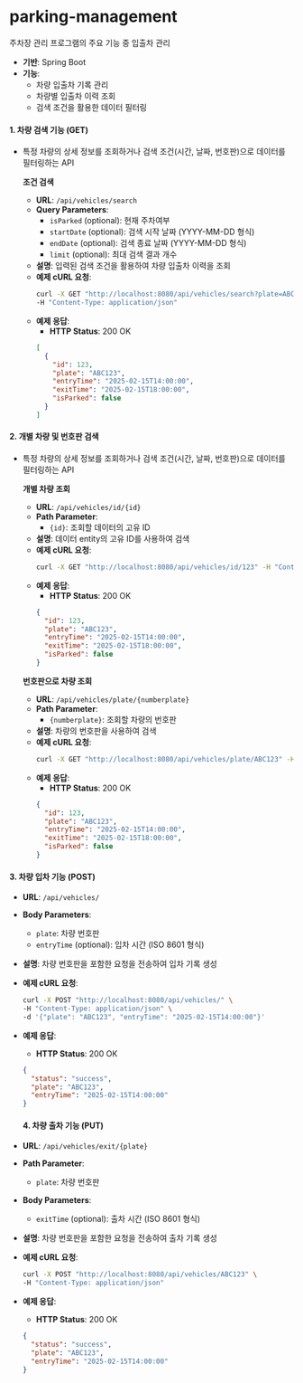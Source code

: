 # parking-management
주차장 관리 프로그램의 주요 기능 중 입출차 관리

- **기반**: Spring Boot
- **기능**:
  - 차량 입출차 기록 관리
  - 차량별 입출차 이력 조회
  - 검색 조건을 활용한 데이터 필터링

#### **1. 차량 검색 기능 (GET)**

- 특정 차량의 상세 정보를 조회하거나 검색 조건(시간, 날짜, 번호판)으로 데이터를 필터링하는 API

  **조건 검색**
  - **URL**: `/api/vehicles/search`
  - **Query Parameters**:
    - `isParked` (optional): 현재 주차여부
    - `startDate` (optional): 검색 시작 날짜 (YYYY-MM-DD 형식)
    - `endDate` (optional): 검색 종료 날짜 (YYYY-MM-DD 형식)
    - `limit` (optional): 최대 검색 결과 개수
  - **설명**: 입력된 검색 조건을 활용하여 차량 입출차 이력을 조회
  - **예제 cURL 요청**:
    ```bash
    curl -X GET "http://localhost:8080/api/vehicles/search?plate=ABC123&startDate=2025-02-10&endDate=2025-02-15&limit=5" \
    -H "Content-Type: application/json"
    ```
  - **예제 응답**:
    - **HTTP Status**: 200 OK
    ```json
    [
      {
        "id": 123,
        "plate": "ABC123",
        "entryTime": "2025-02-15T14:00:00",
        "exitTime": "2025-02-15T18:00:00",
        "isParked": false
      }
    ]
    ```

#### **2. 개별 차량 및 번호판 검색**

- 특정 차량의 상세 정보를 조회하거나 검색 조건(시간, 날짜, 번호판)으로 데이터를 필터링하는 API

  **개별 차량 조회**
  - **URL**: `/api/vehicles/id/{id}`
  - **Path Parameter**:
    - `{id}`: 조회할 데이터의 고유 ID
  - **설명**: 데이터 entity의 고유 ID를 사용하여 검색
  - **예제 cURL 요청**:
    ```bash
    curl -X GET "http://localhost:8080/api/vehicles/id/123" -H "Content-Type: application/json"
    ```
  - **예제 응답**:
    - **HTTP Status**: 200 OK
    ```json
    {
      "id": 123,
      "plate": "ABC123",
      "entryTime": "2025-02-15T14:00:00",
      "exitTime": "2025-02-15T18:00:00",
      "isParked": false
    }
    ```
  **번호판으로 차량 조회**
  - **URL**: `/api/vehicles/plate/{numberplate}`
  - **Path Parameter**:
    - `{numberplate}`: 조회할 차량의 번호판
  - **설명**: 차량의 번호판을 사용하여 검색
  - **예제 cURL 요청**:
    ```bash
    curl -X GET "http://localhost:8080/api/vehicles/plate/ABC123" -H "Content-Type: application/json"
    ```
  - **예제 응답**:
    - **HTTP Status**: 200 OK
    ```json
    {
      "id": 123,
      "plate": "ABC123",
      "entryTime": "2025-02-15T14:00:00",
      "exitTime": "2025-02-15T18:00:00",
      "isParked": false
    }
    ```

#### **3. 차량 입차 기능 (POST)**

- **URL**: `/api/vehicles/`
- **Body Parameters**:
  - `plate`: 차량 번호판
  - `entryTime` (optional): 입차 시간 (ISO 8601 형식) 
- **설명**: 차량 번호판을 포함한 요청을 전송하여 입차 기록 생성
- **예제 cURL 요청**:
  ```bash
  curl -X POST "http://localhost:8080/api/vehicles/" \
  -H "Content-Type: application/json" \
  -d '{"plate": "ABC123", "entryTime": "2025-02-15T14:00:00"}'
  ```
- **예제 응답**:
  - **HTTP Status**: 200 OK
  ```json
  {
    "status": "success",
    "plate": "ABC123",
    "entryTime": "2025-02-15T14:00:00"
  }
  ```

  #### **4. 차량 출차 기능 (PUT)**

- **URL**: `/api/vehicles/exit/{plate}`
- **Path Parameter**:
    - `plate`: 차량 번호판
- **Body Parameters**:
  - `exitTime` (optional): 출차 시간 (ISO 8601 형식)
- **설명**: 차량 번호판을 포함한 요청을 전송하여 출차 기록 생성
- **예제 cURL 요청**:
  ```bash
  curl -X POST "http://localhost:8080/api/vehicles/ABC123" \
  -H "Content-Type: application/json"
  ```
- **예제 응답**:
  - **HTTP Status**: 200 OK
  ```json
  {
    "status": "success",
    "plate": "ABC123",
    "entryTime": "2025-02-15T14:00:00"
  }
  ```

